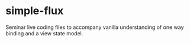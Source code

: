 # simple-flux
Seminar live coding files to accompany vanilla understanding of one way binding and a view state model.
